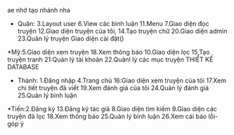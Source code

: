 ae nhớ tạo nhánh nha
* Quân: 3.Layout user
       6.View các bình luận
      11.Menu
      7.Giao diện đọc truyện
      12.Giao diện truyện của tôi,
    14.Tạo truyện chữ
    20.Giao diện admin
    23.Quản lý truyện
  Giao diện cài đặt()

*Mỹ:5.Giao diện xem truyện
  18.Xem thông báo
   10.Giao diện lọc
   15,Tạo truyện tranh
   21:Quản lý tài khoản
   22.Quảnl lý các mục truyện
  THIẾT KẾ DATABASE

 * Thành: 1.Đăng nhập
   4.Trang chủ
   16:Giao diện xem truyện của tôi
   17.Xem chi tiết truyện đã viết
   19.Xem đánh giá của tôi
   24.Quản lý đánh giá
   25.Quản lý bình luận

*Tiến:2.Đăng ký
   13.Đăng ký tác giả
   8.Giao diện tìm kiếm
   9.Giao diện các truyện đã lọc
   18.Xem thông báo
   25.Quản lý bình luận
   26.Xem cái báo lỗi-góp ý
